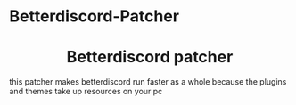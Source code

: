 # Betterdiscord-Patcher
<h1 align="center">Betterdiscord patcher</h1>
<p>this patcher makes betterdiscord run faster as a whole because the plugins and themes take up resources on your pc</p>
